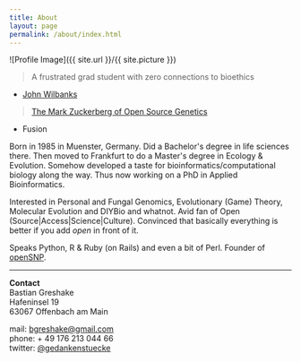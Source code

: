 ```yaml
---
title: About
layout: page
permalink: /about/index.html
---
```

<style>
img { width: 50%; margin: 0 auto; display: block; }
</style>

![Profile Image]({{ site.url }}/{{ site.picture }})

> A frustrated grad student with zero connections to bioethics

- [John Wilbanks](http://www.twitter.com/wilbanks)

> [The Mark Zuckerberg of Open Source Genetics](http://fusion.net/story/47945/this-guy-is-the-mark-zuckerberg-of-open-source-genetics/)

- Fusion

Born in 1985 in Muenster, Germany. Did a Bachelor's degree in life sciences there. Then moved to Frankfurt to do a Master's degree in Ecology & Evolution. Somehow developed a taste for bioinformatics/computational biology along the way. Thus now working on a PhD in Applied Bioinformatics.

Interested in Personal and Fungal Genomics, Evolutionary \(Game\) Theory, Molecular Evolution and DIYBio and whatnot. Avid fan of Open \(Source\|Access\|Science\|Culture\). Convinced that basically everything is better if you add *open* in front of it.

Speaks Python, R & Ruby (on Rails) and even a bit of Perl. Founder of [openSNP](https://opensnp.org).

---

**Contact**<br/>
Bastian Greshake<br/>
Hafeninsel 19<br/>
63067 Offenbach am Main

mail: bgreshake@gmail.com <br/>
phone: + 49 176 213 044 66 <br/>
twitter: [@gedankenstuecke](http://www.twitter.com/gedankenstuecke)
